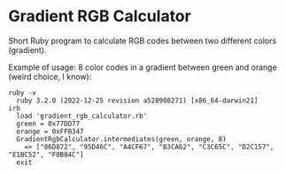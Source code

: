# Gradient RGB Calculator

Short Ruby program to calculate RGB codes between two different colors (gradient).

Example of usage: 8 color codes in a gradient between green and orange (weird choice, I know):

    ruby -v
      ruby 3.2.0 (2022-12-25 revision a528908271) [x86_64-darwin21]
    irb
      load 'gradient_rgb_calculator.rb'
      green = 0x77DD77
      orange = 0xFFB347
      GradientRgbCalculator.intermediates(green, orange, 8)
        => ["86D872", "95D46C", "A4CF67", "B3CA62", "C3C65C", "D2C157", "E1BC52", "F0B84C"]
      exit
